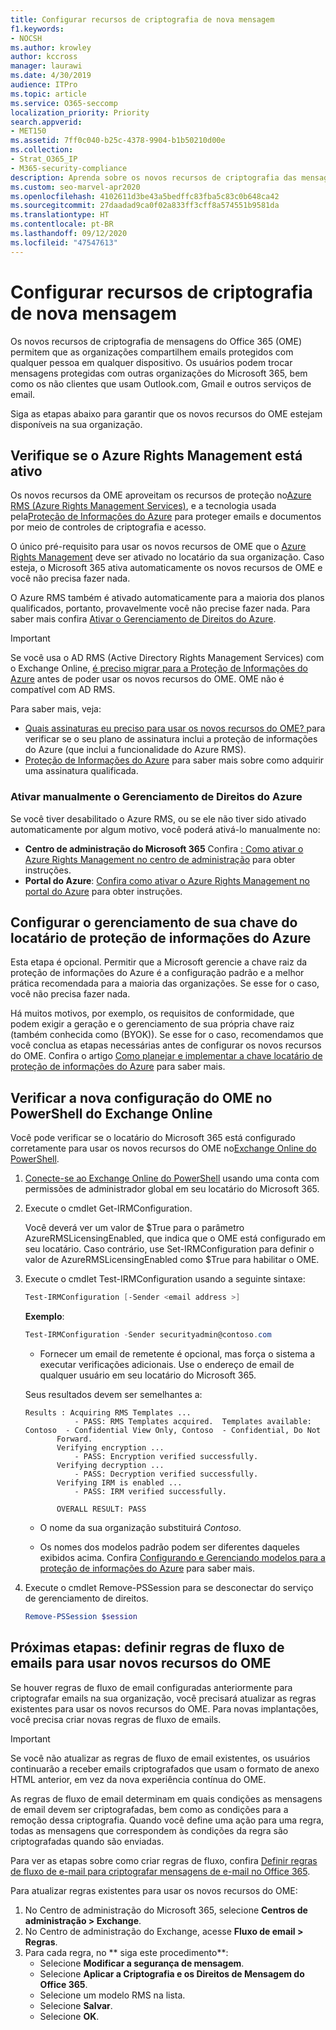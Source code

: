 ```yaml
---
title: Configurar recursos de criptografia de nova mensagem
f1.keywords:
- NOCSH
ms.author: krowley
author: kccross
manager: laurawi
ms.date: 4/30/2019
audience: ITPro
ms.topic: article
ms.service: O365-seccomp
localization_priority: Priority
search.appverid:
- MET150
ms.assetid: 7ff0c040-b25c-4378-9904-b1b50210d00e
ms.collection:
- Strat_O365_IP
- M365-security-compliance
description: Aprenda sobre os novos recursos de criptografia das mensagens do Office 365 que permitem a comunicação protegida por e-mail com pessoas dentro e fora da organização.
ms.custom: seo-marvel-apr2020
ms.openlocfilehash: 4102611d3be43a5bedffc83fba5c83c0b648ca42
ms.sourcegitcommit: 27daadad9ca0f02a833ff3cff8a574551b9581da
ms.translationtype: HT
ms.contentlocale: pt-BR
ms.lasthandoff: 09/12/2020
ms.locfileid: "47547613"
---
```

# <a name="set-up-new-message-encryption-capabilities"></a>Configurar recursos de criptografia de nova mensagem

Os novos recursos de criptografia de mensagens do Office 365 (OME) permitem que as organizações compartilhem emails protegidos com qualquer pessoa em qualquer dispositivo. Os usuários podem trocar mensagens protegidas com outras organizações do Microsoft 365, bem como os não clientes que usam Outlook.com, Gmail e outros serviços de email.

Siga as etapas abaixo para garantir que os novos recursos do OME estejam disponíveis na sua organização.

## <a name="verify-that-azure-rights-management-is-active"></a>Verifique se o Azure Rights Management está ativo

Os novos recursos da OME aproveitam os recursos de proteção no[Azure RMS (Azure Rights Management Services)](https://docs.microsoft.com/azure/information-protection/what-is-information-protection), e a tecnologia usada pela[Proteção de Informações do Azure](https://docs.microsoft.com/azure/information-protection/what-is-azure-rms) para proteger emails e documentos por meio de controles de criptografia e acesso.

O único pré-requisito para usar os novos recursos de OME que o [Azure Rights Management](https://docs.microsoft.com/azure/information-protection/what-is-azure-rms) deve ser ativado no locatário da sua organização. Caso esteja, o Microsoft 365 ativa automaticamente os novos recursos de OME e você não precisa fazer nada.

O Azure RMS também é ativado automaticamente para a maioria dos planos qualificados, portanto, provavelmente você não precise fazer nada. Para saber mais confira [Ativar o Gerenciamento de Direitos do Azure](https://docs.microsoft.com/azure/information-protection/activate-service).

>[!IMPORTANT]
>Se você usa o AD RMS (Active Directory Rights Management Services) com o Exchange Online, [é preciso migrar para a Proteção de Informações do Azure](https://docs.microsoft.com/azure/information-protection/migrate-from-ad-rms-to-azure-rms) antes de poder usar os novos recursos do OME. OME não é compatível com AD RMS.  

Para saber mais, veja:

- [Quais assinaturas eu preciso para usar os novos recursos do OME? ](ome-faq.md#what-subscriptions-do-i-need-to-use-the-new-ome-capabilities) para verificar se o seu plano de assinatura inclui a proteção de informações do Azure (que inclui a funcionalidade do Azure RMS).
- [Proteção de Informações do Azure](https://azure.microsoft.com/services/information-protection/) para saber mais sobre como adquirir uma assinatura qualificada.  

### <a name="manually-activating-azure-rights-management"></a>Ativar manualmente o Gerenciamento de Direitos do Azure

Se você tiver desabilitado o Azure RMS, ou se ele não tiver sido ativado automaticamente por algum motivo, você poderá ativá-lo manualmente no:

- **Centro de administração do Microsoft 365** Confira [: Como ativar o Azure Rights Management no centro de administração](https://docs.microsoft.com/azure/information-protection/activate-office365) para obter instruções.
- **Portal do Azure**: [Confira como ativar o Azure Rights Management no portal do Azure](https://docs.microsoft.com/azure/information-protection/activate-azure) para obter instruções.

## <a name="configure-management-of-your-azure-information-protection-tenant-key"></a>Configurar o gerenciamento de sua chave do locatário de proteção de informações do Azure

Esta etapa é opcional. Permitir que a Microsoft gerencie a chave raiz da proteção de informações do Azure é a configuração padrão e a melhor prática recomendada para a maioria das organizações. Se esse for o caso, você não precisa fazer nada.

Há muitos motivos, por exemplo, os requisitos de conformidade, que podem exigir a geração e o gerenciamento de sua própria chave raiz (também conhecida como (BYOK)). Se esse for o caso, recomendamos que você conclua as etapas necessárias antes de configurar os novos recursos do OME. Confira o artigo [Como planejar e implementar a chave locatário de proteção de informações do Azure](https://docs.microsoft.com/information-protection/plan-design/plan-implement-tenant-key) para saber mais.

## <a name="verify-new-ome-configuration-in-exchange-online-powershell"></a>Verificar a nova configuração do OME no PowerShell do Exchange Online

Você pode verificar se o locatário do Microsoft 365 está configurado corretamente para usar os novos recursos do OME no[Exchange Online do PowerShell](https://docs.microsoft.com/powershell/exchange/exchange-online-powershell).
  
1. [Conecte-se ao Exchange Online do PowerShell](https://docs.microsoft.com/powershell/exchange/connect-to-exchange-online-powershell) usando uma conta com permissões de administrador global em seu locatário do Microsoft 365.

2. Execute o cmdlet Get-IRMConfiguration.

     Você deverá ver um valor de $True para o parâmetro AzureRMSLicensingEnabled, que indica que o OME está configurado em seu locatário. Caso contrário, use Set-IRMConfiguration para definir o valor de AzureRMSLicensingEnabled como $True para habilitar o OME.

3. Execute o cmdlet Test-IRMConfiguration usando a seguinte sintaxe:

     ```powershell
     Test-IRMConfiguration [-Sender <email address >]
     ```  

   **Exemplo**:

     ```powershell
     Test-IRMConfiguration -Sender securityadmin@contoso.com
     ```

     - Fornecer um email de remetente é opcional, mas força o sistema a executar verificações adicionais. Use o endereço de email de qualquer usuário em seu locatário do Microsoft 365.

     Seus resultados devem ser semelhantes a:

     ```text
     Results : Acquiring RMS Templates ...
                - PASS: RMS Templates acquired.  Templates available: Contoso  - Confidential View Only, Contoso  - Confidential, Do Not
            Forward.
            Verifying encryption ...
                - PASS: Encryption verified successfully.
            Verifying decryption ...
                - PASS: Decryption verified successfully.
            Verifying IRM is enabled ...
                - PASS: IRM verified successfully.

            OVERALL RESULT: PASS
     ```

   - O nome da sua organização substituirá *Contoso*.

   - Os nomes dos modelos padrão podem ser diferentes daqueles exibidos acima. Confira [Configurando e Gerenciando modelos para a proteção de informações do Azure](https://docs.microsoft.com/azure/information-protection/configure-policy-templates) para saber mais.

4. Execute o cmdlet Remove-PSSession para se desconectar do serviço de gerenciamento de direitos.

     ```powershell
     Remove-PSSession $session
     ```

## <a name="next-steps-define-mail-flow-rules-to-use-new-ome-capabilities"></a>Próximas etapas: definir regras de fluxo de emails para usar novos recursos do OME

Se houver regras de fluxo de email configuradas anteriormente para criptografar emails na sua organização, você precisará atualizar as regras existentes para usar os novos recursos do OME. Para novas implantações, você precisa criar novas regras de fluxo de emails.

>[!IMPORTANT]
>Se você não atualizar as regras de fluxo de email existentes, os usuários continuarão a receber emails criptografados que usam o formato de anexo HTML anterior, em vez da nova experiência contínua do OME.

As regras de fluxo de email determinam em quais condições as mensagens de email devem ser criptografadas, bem como as condições para a remoção dessa criptografia. Quando você define uma ação para uma regra, todas as mensagens que correspondem às condições da regra são criptografadas quando são enviadas.
  
Para ver as etapas sobre como criar regras de fluxo, confira [Definir regras de fluxo de e-mail para criptografar mensagens de e-mail no Office 365](define-mail-flow-rules-to-encrypt-email.md).

Para atualizar regras existentes para usar os novos recursos do OME:

1. No Centro de administração do Microsoft 365, selecione **Centros de administração > Exchange**.
2. No Centro de administração do Exchange, acesse **Fluxo de email > Regras**.
3. Para cada regra, no ** siga este procedimento**:
    - Selecione **Modificar a segurança de mensagem**.
    - Selecione **Aplicar a Criptografia e os Direitos de Mensagem do Office 365**.
    - Selecione um modelo RMS na lista.
    - Selecione **Salvar**.
    - Selecione **OK**.
